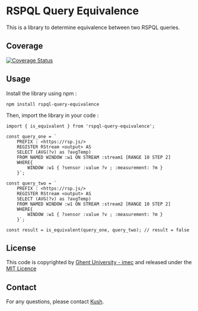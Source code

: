 # RSPQL Query Equivalence

This is a library to determine equivalence between two RSPQL queries.

## Coverage

[![Coverage Status](https://img.shields.io/badge/coverage-98%25-brightgreen)](coverage.html)


## Usage
Install the library using npm : 
```
npm install rspql-query-equivalence
```
Then, import the library in your code : 
```
import { is_equivalent } from 'rspql-query-equivalence';

const query_one = `
    PREFIX : <https://rsp.js/>
    REGISTER RStream <output> AS
    SELECT (AVG(?v) as ?avgTemp)
    FROM NAMED WINDOW :w1 ON STREAM :stream1 [RANGE 10 STEP 2]
    WHERE{
        WINDOW :w1 { ?sensor :value ?v ; :measurement: ?m }
    }`;

const query_two = `
    PREFIX : <https://rsp.js/>
    REGISTER RStream <output> AS
    SELECT (AVG(?v) as ?avgTemp)
    FROM NAMED WINDOW :w1 ON STREAM :stream2 [RANGE 10 STEP 2]
    WHERE{
        WINDOW :w1 { ?sensor :value ?v ; :measurement: ?m }
    }`;

const result = is_equivalent(query_one, query_two); // result = false
```
## License
This code is copyrighted by [Ghent University - imec](https://www.ugent.be/ea/idlab/en) and released under the [MIT Licence](./LICENCE)

## Contact
For any questions, please contact [Kush](mailto:kushbisen@proton.me). 